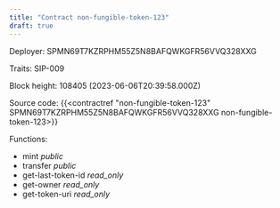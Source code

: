 ```yaml
---
title: "Contract non-fungible-token-123"
draft: true
---
```

Deployer: SPMN69T7KZRPHM55Z5N8BAFQWKGFR56VVQ328XXG

Traits:
SIP-009 



Block height: 108405 (2023-06-06T20:39:58.000Z)

Source code: {{<contractref "non-fungible-token-123" SPMN69T7KZRPHM55Z5N8BAFQWKGFR56VVQ328XXG non-fungible-token-123>}}

Functions:

* mint _public_
* transfer _public_
* get-last-token-id _read_only_
* get-owner _read_only_
* get-token-uri _read_only_
